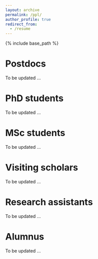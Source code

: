 ```yaml
---
layout: archive
permalink: /ppl/
author_profile: true
redirect_from:
  - /resume
---
```


{% include base_path %}

Postdocs
======

To be updated ...
  
PhD students
======

To be updated ...

MSc students
======

To be updated ...



Visiting scholars
======

To be updated ...



Research assistants
======

To be updated ...




Alumnus 
======

To be updated ...

